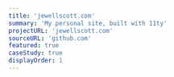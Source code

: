 ```yaml
---
title: 'jewellscott.com'
summary: 'My personal site, built with 11ty'
projectURL: 'jewellscott.com'
sourceURL: 'github.com'
featured: true
caseStudy: true
displayOrder: 1
---
```

